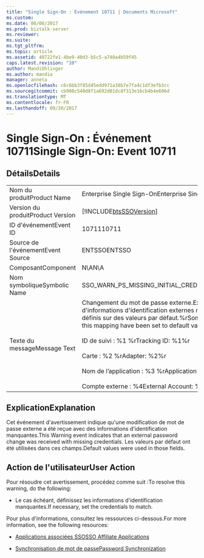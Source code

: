 ```yaml
---
title: "Single Sign-On : Événement 10711 | Documents Microsoft"
ms.custom: 
ms.date: 06/08/2017
ms.prod: biztalk-server
ms.reviewer: 
ms.suite: 
ms.tgt_pltfrm: 
ms.topic: article
ms.assetid: 40722fe1-4be9-40d3-b5c5-a740a4b59f45
caps.latest.revision: "10"
author: MandiOhlinger
ms.author: mandia
manager: anneta
ms.openlocfilehash: c6c6bb3f85d45edd971a38b7e7fa4c1df3efb3cc
ms.sourcegitcommit: cb908c540d8f1a692d01dc8f313e16cb4b4e696d
ms.translationtype: MT
ms.contentlocale: fr-FR
ms.lasthandoff: 09/20/2017
---
```

# <a name="single-sign-on-event-10711"></a><span data-ttu-id="76d18-102">Single Sign-On : Événement 10711</span><span class="sxs-lookup"><span data-stu-id="76d18-102">Single Sign-On: Event 10711</span></span>
## <a name="details"></a><span data-ttu-id="76d18-103">Détails</span><span class="sxs-lookup"><span data-stu-id="76d18-103">Details</span></span>  
  
|||  
|-|-|  
|<span data-ttu-id="76d18-104">Nom du produit</span><span class="sxs-lookup"><span data-stu-id="76d18-104">Product Name</span></span>|<span data-ttu-id="76d18-105">Enterprise Single Sign-On</span><span class="sxs-lookup"><span data-stu-id="76d18-105">Enterprise Single Sign-On</span></span>|  
|<span data-ttu-id="76d18-106">Version du produit</span><span class="sxs-lookup"><span data-stu-id="76d18-106">Product Version</span></span>|[!INCLUDE[btsSSOVersion](../includes/btsssoversion-md.md)]|  
|<span data-ttu-id="76d18-107">ID d'événement</span><span class="sxs-lookup"><span data-stu-id="76d18-107">Event ID</span></span>|<span data-ttu-id="76d18-108">10711</span><span class="sxs-lookup"><span data-stu-id="76d18-108">10711</span></span>|  
|<span data-ttu-id="76d18-109">Source de l'événement</span><span class="sxs-lookup"><span data-stu-id="76d18-109">Event Source</span></span>|<span data-ttu-id="76d18-110">ENTSSO</span><span class="sxs-lookup"><span data-stu-id="76d18-110">ENTSSO</span></span>|  
|<span data-ttu-id="76d18-111">Composant</span><span class="sxs-lookup"><span data-stu-id="76d18-111">Component</span></span>|<span data-ttu-id="76d18-112">N\A</span><span class="sxs-lookup"><span data-stu-id="76d18-112">N\A</span></span>|  
|<span data-ttu-id="76d18-113">Nom symbolique</span><span class="sxs-lookup"><span data-stu-id="76d18-113">Symbolic Name</span></span>|<span data-ttu-id="76d18-114">SSO_WARN_PS_MISSING_INITIAL_CREDS</span><span class="sxs-lookup"><span data-stu-id="76d18-114">SSO_WARN_PS_MISSING_INITIAL_CREDS</span></span>|  
|<span data-ttu-id="76d18-115">Texte du message</span><span class="sxs-lookup"><span data-stu-id="76d18-115">Message Text</span></span>|<span data-ttu-id="76d18-116">Changement du mot de passe externe.</span><span class="sxs-lookup"><span data-stu-id="76d18-116">External password change.</span></span> <span data-ttu-id="76d18-117">Certains champs d'informations d'identification externes manquants pour ce mappage ont été définis sur des valeurs par défaut.%r</span><span class="sxs-lookup"><span data-stu-id="76d18-117">Some missing external credential fields for this mapping have been set to default values.%r</span></span><br /><br /> <span data-ttu-id="76d18-118">ID de suivi : %1 %r</span><span class="sxs-lookup"><span data-stu-id="76d18-118">Tracking ID: %1%r</span></span><br /><br /> <span data-ttu-id="76d18-119">Carte : %2 %r</span><span class="sxs-lookup"><span data-stu-id="76d18-119">Adapter: %2%r</span></span><br /><br /> <span data-ttu-id="76d18-120">Nom de l’application : %3 %r</span><span class="sxs-lookup"><span data-stu-id="76d18-120">Application Name: %3%r</span></span><br /><br /> <span data-ttu-id="76d18-121">Compte externe : %4</span><span class="sxs-lookup"><span data-stu-id="76d18-121">External Account: %4</span></span>|  
  
## <a name="explanation"></a><span data-ttu-id="76d18-122">Explication</span><span class="sxs-lookup"><span data-stu-id="76d18-122">Explanation</span></span>  
 <span data-ttu-id="76d18-123">Cet événement d'avertissement indique qu'une modification de mot de passe externe a été reçue avec des informations d'identification manquantes.</span><span class="sxs-lookup"><span data-stu-id="76d18-123">This Warning event indicates that an external password change was received with missing credentials.</span></span> <span data-ttu-id="76d18-124">Les valeurs par défaut ont été utilisées dans ces champs.</span><span class="sxs-lookup"><span data-stu-id="76d18-124">Default values were used in those fields.</span></span>  
  
## <a name="user-action"></a><span data-ttu-id="76d18-125">Action de l'utilisateur</span><span class="sxs-lookup"><span data-stu-id="76d18-125">User Action</span></span>  
 <span data-ttu-id="76d18-126">Pour résoudre cet avertissement, procédez comme suit :</span><span class="sxs-lookup"><span data-stu-id="76d18-126">To resolve this warning, do the following:</span></span>  
  
-   <span data-ttu-id="76d18-127">Le cas échéant, définissez les informations d'identification manquantes.</span><span class="sxs-lookup"><span data-stu-id="76d18-127">If necessary, set the credentials to match.</span></span>  
  
 <span data-ttu-id="76d18-128">Pour plus d'informations, consultez les ressources ci-dessous.</span><span class="sxs-lookup"><span data-stu-id="76d18-128">For more information, see the following resources:</span></span>  
  
-   [<span data-ttu-id="76d18-129">Applications associées SSO</span><span class="sxs-lookup"><span data-stu-id="76d18-129">SSO Affiliate Applications</span></span>](../core/sso-affiliate-applications.md)  
  
-   [<span data-ttu-id="76d18-130">Synchronisation de mot de passe</span><span class="sxs-lookup"><span data-stu-id="76d18-130">Password Synchronization</span></span>](../core/password-synchronization2.md)